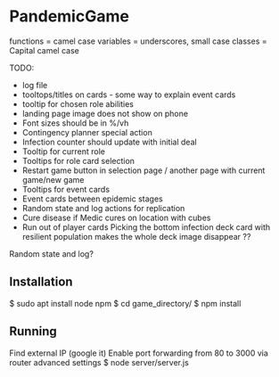 # PandemicGame

functions = camel case
variables = underscores, small case
classes = Capital camel case

TODO:
* log file
* tooltops/titles on cards - some way to explain event cards
* tooltip for chosen role abilities
* landing page image does not show on phone
* Font sizes should be in %/vh
* Contingency planner special action
* Infection counter should update with initial deal
* Tooltip for current role
* Tooltips for role card selection
* Restart game button in selection page / another page with current game/new game
* Tooltips for event cards
* Event cards between epidemic stages
* Random state and log actions for replication
* Cure disease if Medic cures on location with cubes
* Run out of player cards
Picking the bottom infection deck card with resilient population makes the whole deck image disappear ??

Random state and log?


## Installation

$ sudo apt install node npm
$ cd game_directory/
$ npm install

## Running

Find external IP (google it)
Enable port forwarding from 80 to 3000 via router advanced settings
$ node server/server.js

